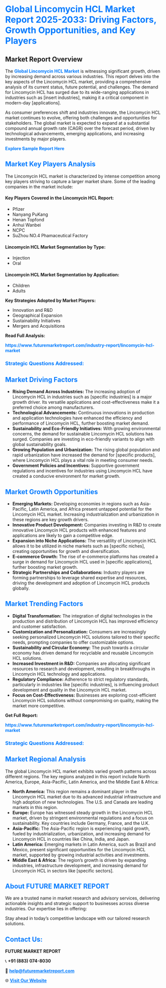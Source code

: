 <h1 style="color: #007BFF;">Global Lincomycin HCL Market Report 2025-2033: Driving Factors, Growth Opportunities, and Key Players</h1>

<section id="overview">
<h2>Market Report Overview</h2>
<p>The <a href="https://www.futuremarketreport.com/industry-report/lincomycin-hcl-market" style="color: #007BFF; text-decoration: none;"><strong>Global Lincomycin HCL Market</strong></a> is witnessing significant growth, driven by increasing demand across various industries. This report delves into the key aspects of the Lincomycin HCL market, providing a comprehensive analysis of its current status, future potential, and challenges. The demand for Lincomycin HCL has surged due to its wide-ranging applications in industries such as [insert industries], making it a critical component in modern-day [applications].</p>
<p>As consumer preferences shift and industries innovate, the Lincomycin HCL market continues to evolve, offering both challenges and opportunities for stakeholders. The global market is expected to expand at a substantial compound annual growth rate (CAGR) over the forecast period, driven by technological advancements, emerging applications, and increasing investments by major players.</p>
</section>

<section id="overview">
<p><a href="https://www.futuremarketreport.com/request-sample/reportId=92823" style="color: #007BFF; text-decoration: none;"><strong>Explore Sample Report Here</strong></a></p>
</section>

<section id="key-players">
<h2 style="color: #007BFF;">Market Key Players Analysis</h2>
<p>The Lincomycin HCL market is characterized by intense competition among key players striving to capture a larger market share. Some of the leading companies in the market include:</p>
<h4>Key Players Covered in the Lincomycin HCL Report:</h4>
<ul><li>Pfizer</li><li>Nanyang PuKang</li><li>Henan Topfond</li><li>Anhui Wanbei</li><li>NCPC</li><li>SuZhou NO.4 Phamaceutical Factory</li></ul>
<h4>Lincomycin HCL Market Segmentation by Type:</h4>
<ul><li>Injection</li><li>Oral</li></ul>

<h4>Lincomycin HCL Market Segmentation by Application:</h4>
<ul><li>Children</li><li>Adults</li></ul>
<p><strong>Key Strategies Adopted by Market Players:</strong></p>
<ul>
<li>Innovation and R&D</li>
<li>Geographical Expansion</li>
<li>Sustainability Initiatives</li>
<li>Mergers and Acquisitions</li>
</ul>
</section>

<section>
<p><strong>Read Full Analysis: </strong></p><a href="https://www.futuremarketreport.com/industry-report/lincomycin-hcl-market" style="color: #007BFF; text-decoration: none;"><strong>https://www.futuremarketreport.com/industry-report/lincomycin-hcl-market</strong></a>
<h3 style="color: #007BFF;">Strategic Questions Addressed:</h3>
</section>

<section id="driving-factors">
<h2 style="color: #007BFF;">Market Driving Factors</h2>
<ul>
<li><strong>Rising Demand Across Industries:</strong> The increasing adoption of Lincomycin HCL in industries such as [specific industries] is a major growth driver. Its versatile applications and cost-effectiveness make it a preferred choice among manufacturers.</li>
<li><strong>Technological Advancements:</strong> Continuous innovations in production and application technologies have enhanced the efficiency and performance of Lincomycin HCL, further boosting market demand.</li>
<li><strong>Sustainability and Eco-Friendly Initiatives:</strong> With growing environmental concerns, the demand for sustainable Lincomycin HCL solutions has surged. Companies are investing in eco-friendly variants to align with global sustainability goals.</li>
<li><strong>Growing Population and Urbanization:</strong> The rising global population and rapid urbanization have increased the demand for [specific products], where Lincomycin HCL plays a vital role in meeting consumer needs.</li>
<li><strong>Government Policies and Incentives:</strong> Supportive government regulations and incentives for industries using Lincomycin HCL have created a conducive environment for market growth.</li>
</ul>
</section>

<section id="growth-opportunities">
<h2 style="color: #007BFF;">Market Growth Opportunities</h2>
<ul>
<li><strong>Emerging Markets:</strong> Developing economies in regions such as Asia-Pacific, Latin America, and Africa present untapped potential for the Lincomycin HCL market. Increasing industrialization and urbanization in these regions are key growth drivers.</li>
<li><strong>Innovative Product Development:</strong> Companies investing in R&D to create innovative Lincomycin HCL products with enhanced features and applications are likely to gain a competitive edge.</li>
<li><strong>Expansion into Niche Applications:</strong> The versatility of Lincomycin HCL allows it to be utilized in niche markets such as [specific niches], creating opportunities for growth and diversification.</li>
<li><strong>E-commerce Growth:</strong> The rise of e-commerce platforms has created a surge in demand for Lincomycin HCL used in [specific applications], further boosting market growth.</li>
<li><strong>Strategic Partnerships and Collaborations:</strong> Industry players are forming partnerships to leverage shared expertise and resources, driving the development and adoption of Lincomycin HCL products globally.</li>
</ul>
</section>

<section id="trending-factors">
<h2 style="color: #007BFF;">Market Trending Factors</h2>
<ul>
<li><strong>Digital Transformation:</strong> The integration of digital technologies in the production and distribution of Lincomycin HCL has improved efficiency and customer satisfaction.</li>
<li><strong>Customization and Personalization:</strong> Consumers are increasingly seeking personalized Lincomycin HCL solutions tailored to their specific needs, prompting companies to offer customizable options.</li>
<li><strong>Sustainability and Circular Economy:</strong> The push towards a circular economy has driven demand for recyclable and reusable Lincomycin HCL solutions.</li>
<li><strong>Increased Investment in R&D:</strong> Companies are allocating significant resources to research and development, resulting in breakthroughs in Lincomycin HCL technology and applications.</li>
<li><strong>Regulatory Compliance:</strong> Adherence to strict regulatory standards, particularly in industries like [specific industries], is influencing product development and quality in the Lincomycin HCL market.</li>
<li><strong>Focus on Cost-Effectiveness:</strong> Businesses are exploring cost-efficient Lincomycin HCL solutions without compromising on quality, making the market more competitive.</li>
</ul>
</section>

<section>
<p><strong>Get Full Report: </strong></p><a href="https://www.futuremarketreport.com/industry-report/lincomycin-hcl-market" style="color: #007BFF; text-decoration: none;"><strong>https://www.futuremarketreport.com/industry-report/lincomycin-hcl-market</strong></a>
<h3 style="color: #007BFF;">Strategic Questions Addressed:</h3>
</section>


<section id="regional-analysis">
<h2 style="color: #007BFF;">Market Regional Analysis</h2>
<p>The global Lincomycin HCL market exhibits varied growth patterns across different regions. The key regions analyzed in this report include North America, Europe, Asia-Pacific, Latin America, and the Middle East & Africa:</p>
<ul>
<li><strong>North America:</strong> This region remains a dominant player in the Lincomycin HCL market due to its advanced industrial infrastructure and high adoption of new technologies. The U.S. and Canada are leading markets in this region.</li>
<li><strong>Europe:</strong> Europe has witnessed steady growth in the Lincomycin HCL market, driven by stringent environmental regulations and a focus on sustainability. Key countries include Germany, France, and the U.K.</li>
<li><strong>Asia-Pacific:</strong> The Asia-Pacific region is experiencing rapid growth, fueled by industrialization, urbanization, and increasing demand for Lincomycin HCL in countries like China, India, and Japan.</li>
<li><strong>Latin America:</strong> Emerging markets in Latin America, such as Brazil and Mexico, present significant opportunities for the Lincomycin HCL market, supported by growing industrial activities and investments.</li>
<li><strong>Middle East & Africa:</strong> The region’s growth is driven by expanding industries, infrastructure development, and increasing demand for Lincomycin HCL in sectors like [specific sectors].</li>
</ul>
</section>

<footer>
<h2 style="color: #007BFF;">About FUTURE MARKET REPORT</h2>
<p>We are a trusted name in market research and advisory services, delivering actionable insights and strategic support to businesses across diverse industries. Our expertise lies in offering:</p>

<p>Stay ahead in today’s competitive landscape with our tailored research solutions.</p>

<h2 style="color: #007BFF;">Contact Us:</h2>
<p><strong>FUTURE MARKET REPORT</strong></p>
<p>📞 <strong>+91 (883) 074-8030</strong></p>
<p>📧 <strong><a href="mailto:help@futuremarketreport.com" style="color: #007BFF;">help@futuremarketreport.com</a></strong></p>
<p>🌐 <strong><a href="https://www.futuremarketreport.com/" style="color: #007BFF;">Visit Our Website</a></strong></p>
</footer>